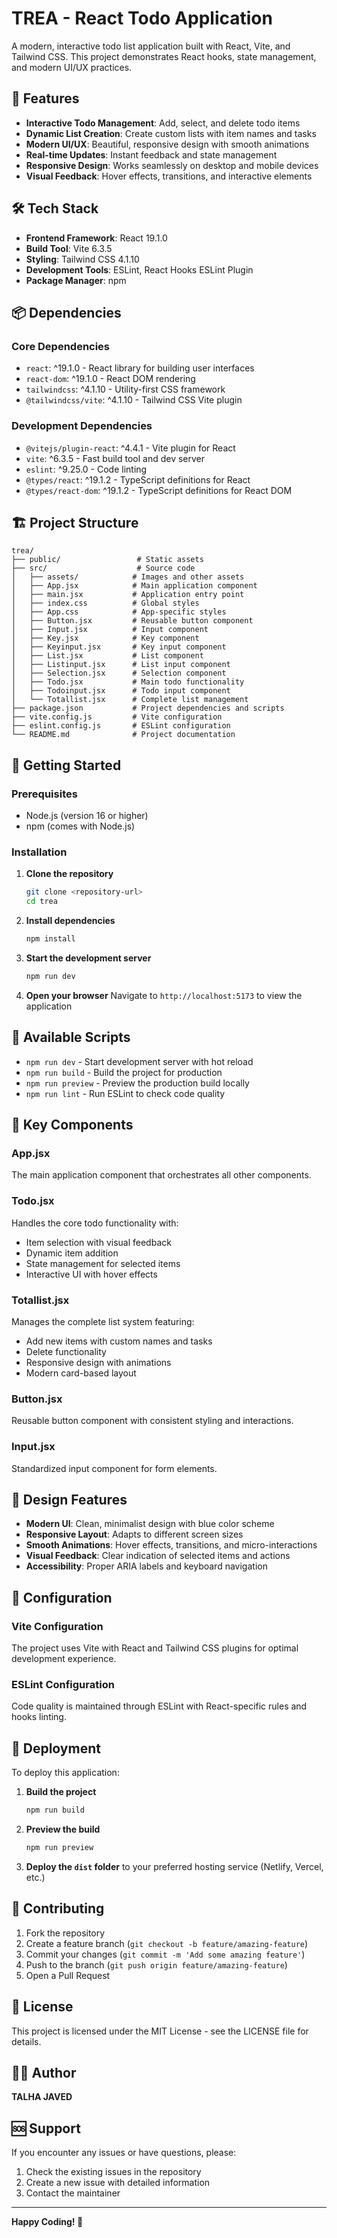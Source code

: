 # TREA - React Todo Application

A modern, interactive todo list application built with React, Vite, and Tailwind CSS. This project demonstrates React hooks, state management, and modern UI/UX practices.

## 🚀 Features

- **Interactive Todo Management**: Add, select, and delete todo items
- **Dynamic List Creation**: Create custom lists with item names and tasks
- **Modern UI/UX**: Beautiful, responsive design with smooth animations
- **Real-time Updates**: Instant feedback and state management
- **Responsive Design**: Works seamlessly on desktop and mobile devices
- **Visual Feedback**: Hover effects, transitions, and interactive elements

## 🛠️ Tech Stack

- **Frontend Framework**: React 19.1.0
- **Build Tool**: Vite 6.3.5
- **Styling**: Tailwind CSS 4.1.10
- **Development Tools**: ESLint, React Hooks ESLint Plugin
- **Package Manager**: npm

## 📦 Dependencies

### Core Dependencies
- `react`: ^19.1.0 - React library for building user interfaces
- `react-dom`: ^19.1.0 - React DOM rendering
- `tailwindcss`: ^4.1.10 - Utility-first CSS framework
- `@tailwindcss/vite`: ^4.1.10 - Tailwind CSS Vite plugin

### Development Dependencies
- `@vitejs/plugin-react`: ^4.4.1 - Vite plugin for React
- `vite`: ^6.3.5 - Fast build tool and dev server
- `eslint`: ^9.25.0 - Code linting
- `@types/react`: ^19.1.2 - TypeScript definitions for React
- `@types/react-dom`: ^19.1.2 - TypeScript definitions for React DOM

## 🏗️ Project Structure

```
trea/
├── public/                 # Static assets
├── src/                    # Source code
│   ├── assets/            # Images and other assets
│   ├── App.jsx            # Main application component
│   ├── main.jsx           # Application entry point
│   ├── index.css          # Global styles
│   ├── App.css            # App-specific styles
│   ├── Button.jsx         # Reusable button component
│   ├── Input.jsx          # Input component
│   ├── Key.jsx            # Key component
│   ├── Keyinput.jsx       # Key input component
│   ├── List.jsx           # List component
│   ├── Listinput.jsx      # List input component
│   ├── Selection.jsx      # Selection component
│   ├── Todo.jsx           # Main todo functionality
│   ├── Todoinput.jsx      # Todo input component
│   └── Totallist.jsx      # Complete list management
├── package.json           # Project dependencies and scripts
├── vite.config.js         # Vite configuration
├── eslint.config.js       # ESLint configuration
└── README.md              # Project documentation
```

## 🚀 Getting Started

### Prerequisites

- Node.js (version 16 or higher)
- npm (comes with Node.js)

### Installation

1. **Clone the repository**
   ```bash
   git clone <repository-url>
   cd trea
   ```

2. **Install dependencies**
   ```bash
   npm install
   ```

3. **Start the development server**
   ```bash
   npm run dev
   ```

4. **Open your browser**
   Navigate to `http://localhost:5173` to view the application

## 📜 Available Scripts

- `npm run dev` - Start development server with hot reload
- `npm run build` - Build the project for production
- `npm run preview` - Preview the production build locally
- `npm run lint` - Run ESLint to check code quality

## 🎯 Key Components

### App.jsx
The main application component that orchestrates all other components.

### Todo.jsx
Handles the core todo functionality with:
- Item selection with visual feedback
- Dynamic item addition
- State management for selected items
- Interactive UI with hover effects

### Totallist.jsx
Manages the complete list system featuring:
- Add new items with custom names and tasks
- Delete functionality
- Responsive design with animations
- Modern card-based layout

### Button.jsx
Reusable button component with consistent styling and interactions.

### Input.jsx
Standardized input component for form elements.

## 🎨 Design Features

- **Modern UI**: Clean, minimalist design with blue color scheme
- **Responsive Layout**: Adapts to different screen sizes
- **Smooth Animations**: Hover effects, transitions, and micro-interactions
- **Visual Feedback**: Clear indication of selected items and actions
- **Accessibility**: Proper ARIA labels and keyboard navigation

## 🔧 Configuration

### Vite Configuration
The project uses Vite with React and Tailwind CSS plugins for optimal development experience.

### ESLint Configuration
Code quality is maintained through ESLint with React-specific rules and hooks linting.

## 🚀 Deployment

To deploy this application:

1. **Build the project**
   ```bash
   npm run build
   ```

2. **Preview the build**
   ```bash
   npm run preview
   ```

3. **Deploy the `dist` folder** to your preferred hosting service (Netlify, Vercel, etc.)

## 🤝 Contributing

1. Fork the repository
2. Create a feature branch (`git checkout -b feature/amazing-feature`)
3. Commit your changes (`git commit -m 'Add some amazing feature'`)
4. Push to the branch (`git push origin feature/amazing-feature`)
5. Open a Pull Request

## 📝 License

This project is licensed under the MIT License - see the LICENSE file for details.

## 👨‍💻 Author

**TALHA JAVED**

## 🆘 Support

If you encounter any issues or have questions, please:
1. Check the existing issues in the repository
2. Create a new issue with detailed information
3. Contact the maintainer

---

**Happy Coding! 🎉**